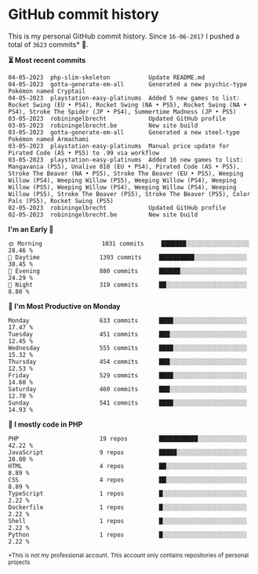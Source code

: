 # GitHub commit history
This is my personal GitHub commit history. Since <!--START_SECTION:first-commit-date-->`16-06-2017`<!--END_SECTION:first-commit-date--> I pushed a total of <!--START_SECTION:total-commit-count-->`3623`<!--END_SECTION:total-commit-count--> commits* 🎉.

<!--START_SECTION:most-recent-commits-->
**⏳ Most recent commits**
                                        
```text
04-05-2023  php-slim-skeleton           Update README.md
04-05-2023  gotta-generate-em-all       Generated a new psychic-type Pokémon named Cryptail
04-05-2023  playstation-easy-platinums  Added 5 new games to list: Rocket Swing (EU • PS4), Rocket Swing (NA • PS5), Rocket Swing (NA • PS4), Stroke The Spider (JP • PS4), Summertime Madness (JP • PS5)
03-05-2023  robiningelbrecht            Updated GitHub profile
03-05-2023  robiningelbrecht.be         New site build
03-05-2023  gotta-generate-em-all       Generated a new steel-type Pokémon named Armachami
03-05-2023  playstation-easy-platinums  Manual price update for Pirated Code (AS • PS5) to .99 via workflow
03-05-2023  playstation-easy-platinums  Added 16 new games to list: Mangavania (PS5), Unalive 010 (EU • PS4), Pirated Code (AS • PS5), Stroke The Beaver (NA • PS5), Stroke The Beaver (EU • PS5), Weeping Willow (PS4), Weeping Willow (PS5), Weeping Willow (PS4), Weeping Willow (PS5), Weeping Willow (PS4), Weeping Willow (PS4), Weeping Willow (PS5), Stroke The Beaver (PS5), Stroke The Beaver (PS5), Color Pals (PS5), Rocket Swing (PS5)
02-05-2023  robiningelbrecht            Updated GitHub profile
02-05-2023  robiningelbrecht.be         New site build
```
<!--END_SECTION:most-recent-commits-->  

<!--START_SECTION:commits-per-day-time-->
**I&#039;m an Early 🐤**

```text
🌞 Morning                 1031 commits     ███████░░░░░░░░░░░░░░░░░░   28.46 %
🌆 Daytime                 1393 commits     ██████████░░░░░░░░░░░░░░░   38.45 %
🌃 Evening                 880 commits      ██████░░░░░░░░░░░░░░░░░░░   24.29 %
🌙 Night                   319 commits      ██░░░░░░░░░░░░░░░░░░░░░░░   8.80 %
```
<!--END_SECTION:commits-per-day-time-->  

<!--START_SECTION:commits-per-weekday-->
**📅 I&#039;m Most Productive on Monday**

```text
Monday                    633 commits      ████░░░░░░░░░░░░░░░░░░░░░   17.47 %
Tuesday                   451 commits      ███░░░░░░░░░░░░░░░░░░░░░░   12.45 %
Wednesday                 555 commits      ████░░░░░░░░░░░░░░░░░░░░░   15.32 %
Thursday                  454 commits      ███░░░░░░░░░░░░░░░░░░░░░░   12.53 %
Friday                    529 commits      ████░░░░░░░░░░░░░░░░░░░░░   14.60 %
Saturday                  460 commits      ███░░░░░░░░░░░░░░░░░░░░░░   12.70 %
Sunday                    541 commits      ████░░░░░░░░░░░░░░░░░░░░░   14.93 %
```
<!--END_SECTION:commits-per-weekday-->  

<!--START_SECTION:repos-per-language-->
**💬 I mostly code in PHP**

```text
PHP                       19 repos         ███████████░░░░░░░░░░░░░░   42.22 %
JavaScript                9 repos          █████░░░░░░░░░░░░░░░░░░░░   20.00 %
HTML                      4 repos          ██░░░░░░░░░░░░░░░░░░░░░░░   8.89 %
CSS                       4 repos          ██░░░░░░░░░░░░░░░░░░░░░░░   8.89 %
TypeScript                1 repos          █░░░░░░░░░░░░░░░░░░░░░░░░   2.22 %
Dockerfile                1 repos          █░░░░░░░░░░░░░░░░░░░░░░░░   2.22 %
Shell                     1 repos          █░░░░░░░░░░░░░░░░░░░░░░░░   2.22 %
Python                    1 repos          █░░░░░░░░░░░░░░░░░░░░░░░░   2.22 %
```
<!--END_SECTION:repos-per-language-->  

<sub>*This is not my professional account. This account only contains repositories of personal projects</sub>
